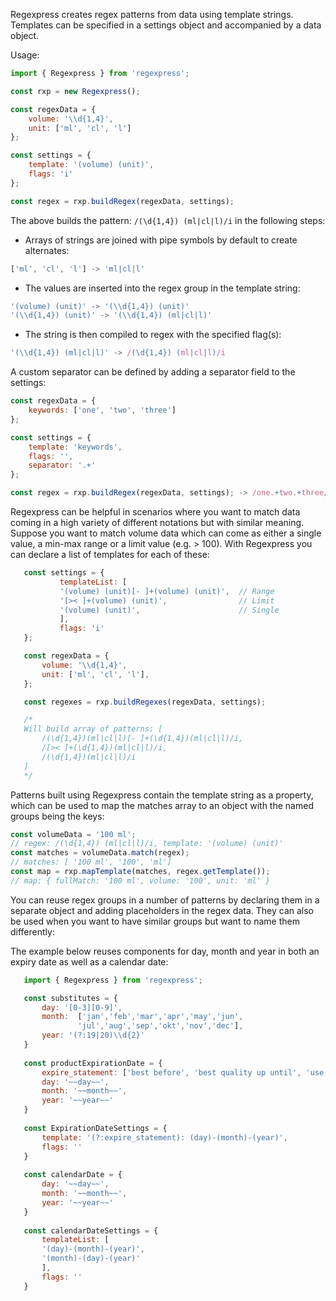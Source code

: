 Regexpress creates regex patterns from data using template strings. Templates can be 
specified in a settings object and accompanied by a data object.

Usage:

```javascript
import { Regexpress } from 'regexpress';

const rxp = new Regexpress();
```

```javascript
const regexData = {
    volume: '\\d{1,4}',
    unit: ['ml', 'cl', 'l']
};

const settings = {
    template: '(volume) (unit)',
    flags: 'i'
};

const regex = rxp.buildRegex(regexData, settings);
```
The above builds the pattern: ```/(\d{1,4}) (ml|cl|l)/i``` in the following steps:
 * Arrays of strings are joined with pipe symbols by default
to create alternates:
```javascript
['ml', 'cl', 'l'] -> 'ml|cl|l'
```
* The values are inserted into the regex group in the template string:
```javascript
'(volume) (unit)' -> '(\\d{1,4}) (unit)'
'(\\d{1,4}) (unit)' -> '(\\d{1,4}) (ml|cl|l)'
```
* The string is then compiled to regex 
with the specified flag(s):
```javascript
'(\\d{1,4}) (ml|cl|l)' -> /(\d{1,4}) (ml|cl|l)/i
```

A custom separator can be defined by adding a separator field to the settings:

```javascript
const regexData = {
    keywords: ['one', 'two', 'three']
};

const settings = {
    template: 'keywords',
    flags: '',
    separator: '.+'
};

const regex = rxp.buildRegex(regexData, settings); -> /one.+two.+three/
```

Regexpress can be helpful in scenarios where you want to match data coming in a high variety of different notations but with similar meaning. Suppose you want to match volume data which can come as either a single value, a min-max range or a limit value (e.g. > 100). With Regexpress you can declare a list of templates for each of these:

 ```javascript
    const settings = {
            templateList: [
            '(volume) (unit)[- ]+(volume) (unit)',  // Range
            '[>< ]+(volume) (unit)',                // Limit
            '(volume) (unit)',                      // Single
            ],
            flags: 'i'
    };

    const regexData = {
        volume: '\\d{1,4}',
        unit: ['ml', 'cl', 'l'],
    };

    const regexes = rxp.buildRegexes(regexData, settings);

    /* 
    Will build array of patterns: [
        /(\d{1,4})(ml|cl|l)[- ]+(\d{1,4})(ml|cl|l)/i,
        /[>< ]+(\d{1,4})(ml|cl|l)/i,
        /(\d{1,4})(ml|cl|l)/i 
    ] 
    */
```

Patterns built using Regexpress contain the template string as a property, which can be used to map the matches array to an object with the named groups being the keys:

```javascript
const volumeData = '100 ml';
// regex: /(\d{1,4}) (ml|cl|l)/i, template: '(volume) (unit)'
const matches = volumeData.match(regex);
// matches: [ '100 ml', '100', 'ml']
const map = rxp.mapTemplate(matches, regex.getTemplate()); 
// map: { fullMatch: '100 ml', volume: '100', unit: 'ml' }
```

You can reuse regex groups in a number of patterns by declaring them in a separate object and adding placeholders in the regex data. They can also be used when you want to have similar groups but want to name them differently:

The example below reuses components for day, month and year in both an expiry date as well as a calendar date:

 ```javascript
    import { Regexpress } from 'regexpress';

    const substitutes = {
        day: '[0-3][0-9]',
        month:  ['jan','feb','mar','apr','may','jun',
                'jul','aug','sep','okt','nov','dec'],
        year: '(?:19|20)\\d{2}'
    }
    
    const productExpirationDate = {
        expire_statement: ['best before', 'best quality up until', 'use before'],
        day: '~~day~~',
        month: '~~month~~',
        year: '~~year~~'
    }
    
    const ExpirationDateSettings = {
        template: '(?:expire_statement): (day)-(month)-(year)',
        flags: ''
    }
    
    const calendarDate = {
        day: '~~day~~',
        month: '~~month~~',
        year: '~~year~~'
    }
    
    const calendarDateSettings = {
        templateList: [
        '(day)-(month)-(year)',
        '(month)-(day)-(year)'
        ],
        flags: ''
    }

```

